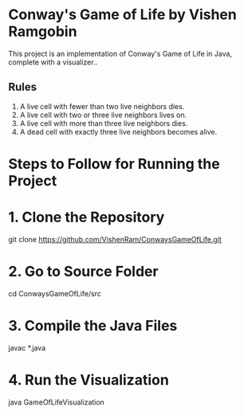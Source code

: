 
# Conway's Game of Life by Vishen Ramgobin

This project is an implementation of Conway's Game of Life in Java, complete with a visualizer..

## Rules

1. A live cell with fewer than two live neighbors dies.
2. A live cell with two or three live neighbors lives on.
3. A live cell with more than three live neighbors dies.
4. A dead cell with exactly three live neighbors becomes alive.

# Steps to Follow for Running the Project

# 1. Clone the Repository

git clone https://github.com/VishenRam/ConwaysGameOfLife.git

# 2. Go to Source Folder
cd ConwaysGameOfLife/src

# 3. Compile the Java Files

javac *.java

# 4. Run the Visualization

java GameOfLifeVisualization

